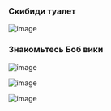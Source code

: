 ### Скибиди туалет 
![image](https://github.com/jestxfot/nostalgia/assets/87380272/31786206-640f-4663-badb-4fbc183edb75)

### Знакомьтесь Боб вики
![image](https://github.com/jestxfot/nostalgia/assets/87380272/17242e59-a91c-4fca-8b17-d64d783b1c47)

![image](https://github.com/jestxfot/nostalgia/assets/87380272/854d084f-7f8f-4458-bb1f-f3cac94837f7)

![image](https://github.com/jestxfot/nostalgia/assets/87380272/82574da8-98e6-4808-83d7-6832deeeab4a)
